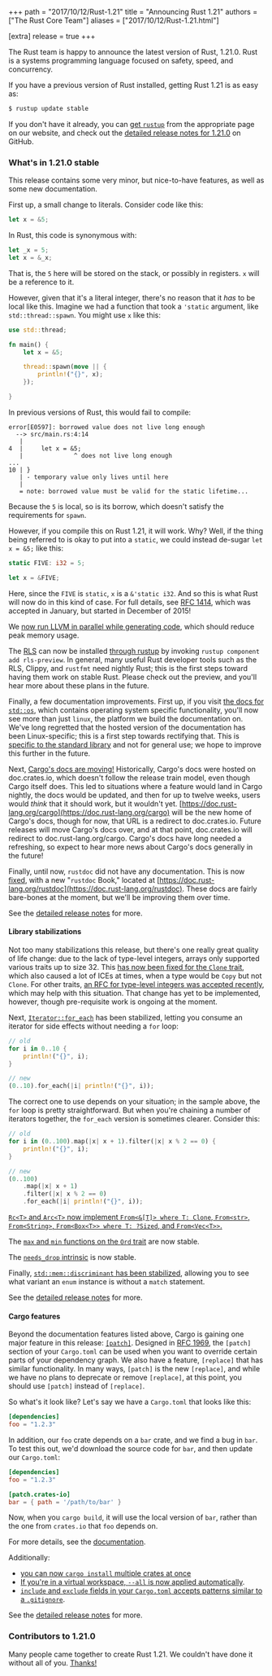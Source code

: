 +++
path = "2017/10/12/Rust-1.21"
title = "Announcing Rust 1.21"
authors = ["The Rust Core Team"]
aliases = ["2017/10/12/Rust-1.21.html"]

[extra]
release = true
+++

The Rust team is happy to announce the latest version of Rust, 1.21.0. Rust
is a systems programming language focused on safety, speed, and concurrency.

If you have a previous version of Rust installed, getting Rust 1.21 is as easy as:

```bash
$ rustup update stable
```

If you don't have it already, you can [get `rustup`][install] from the
appropriate page on our website, and check out the [detailed release notes for
1.21.0][notes] on GitHub.

[install]: https://www.rust-lang.org/install.html
[notes]: https://github.com/rust-lang/rust/blob/master/RELEASES.md#version-1210-2017-10-12

### What's in 1.21.0 stable

This release contains some very minor, but nice-to-have features, as well as
some new documentation.

First up, a small change to literals. Consider code like this:

```rust
let x = &5;
```

In Rust, this code is synonymous with:

```rust
let _x = 5;
let x = &_x;
```

That is, the `5` here will be stored on the stack, or possibly in registers.
`x` will be a reference to it.

However, given that it's a literal integer, there's no reason that it *has*
to be local like this. Imagine we had a function that took a `'static` argument,
like `std::thread::spawn`. You might use `x` like this:


```rust
use std::thread;

fn main() {
    let x = &5;

    thread::spawn(move || {
        println!("{}", x);
    });

}
```

In previous versions of Rust, this would fail to compile:

```
error[E0597]: borrowed value does not live long enough
  --> src/main.rs:4:14
   |
4  |     let x = &5;
   |              ^ does not live long enough
...
10 | }
   | - temporary value only lives until here
   |
   = note: borrowed value must be valid for the static lifetime...
```

Because the `5` is local, so is its borrow, which doesn't satisfy the
requirements for `spawn`.

However, if you compile this on Rust 1.21, it will work. Why? Well,
if the thing being referred to is okay to put into a `static`, we could
instead de-sugar `let x = &5;` like this:

```rust
static FIVE: i32 = 5;

let x = &FIVE;
```

Here, since the `FIVE` is `static`, `x` is a `&'static i32`. And so this
is what Rust will now do in this kind of case. For full details, see [RFC 1414],
which was accepted in January, but started in December of 2015!

[RFC 1414]: https://github.com/rust-lang/rfcs/blob/master/text/1414-rvalue_static_promotion.md

We [now run LLVM in parallel while generating
code](https://github.com/rust-lang/rust/pull/43506), which should reduce peak
memory usage.

The [RLS](https://github.com/rust-lang-nursery/rls/) can now be installed
[through rustup](https://github.com/rust-lang/rust/pull/44204) by invoking
`rustup component add rls-preview`. In general, many useful Rust developer
tools such as the RLS, Clippy, and `rustfmt` need nightly Rust; this is the
first steps toward having them work on stable Rust. Please check out the
preview, and you'll hear more about these plans in the future.

Finally, a few documentation improvements. First up, if you visit [the docs
for `std::os`](https://doc.rust-lang.org/stable/std/os/), which contains
operating system specific functionality, you'll now see more than just `linux`,
the platform we build the documentation on. We've long regretted that the hosted
version of the documentation has been Linux-specific; this is a first step towards
rectifying that. This is [specific to the standard
library](https://github.com/rust-lang/rust/pull/43348) and not for general use;
we hope to improve this further in the future.

Next, [Cargo's docs are moving!](https://github.com/rust-lang/rust/pull/43916)
Historically, Cargo's docs were hosted on doc.crates.io, which doesn't follow
the release train model, even though Cargo itself does. This led to situations
where a feature would land in Cargo nightly, the docs would be updated, and
then for up to twelve weeks, users would *think* that it should work, but it
wouldn't yet. [https://doc.rust-lang.org/cargo](https://doc.rust-lang.org/cargo)
will be the new home of Cargo's docs, though for now, that URL is a redirect to
doc.crates.io. Future releases will move Cargo's docs over, and at that point,
doc.crates.io will redirect to doc.rust-lang.org/cargo. Cargo's docs have long
needed a refreshing, so expect to hear more news about Cargo's docs generally
in the future!

Finally, until now, `rustdoc` did not have any documentation. This is now
[fixed](https://github.com/rust-lang/rust/pull/43863), with a new "`rustdoc`
Book," located at
[https://doc.rust-lang.org/rustdoc](https://doc.rust-lang.org/rustdoc). These
docs are fairly bare-bones at the moment, but we'll be improving them over
time.

See the [detailed release notes][notes] for more.

#### Library stabilizations

Not too many stabilizations this release, but there's one really great
quality of life change: due to the lack of type-level integers, arrays only
supported various traits up to size 32. This [has now been fixed for the
`Clone` trait](https://github.com/rust-lang/rust/pull/43690), which also
caused a lot of ICEs at times, when a type would be `Copy` but not `Clone`.
For other traits, [an RFC for type-level integers was accepted
recently](https://github.com/rust-lang/rfcs/blob/master/text/2000-const-generics.md),
which may help with this situation. That change has yet to be implemented, however,
though pre-requisite work is ongoing at the moment.

Next, [`Iterator::for_each`](https://github.com/rust-lang/rust/pull/44567) has
been stabilized, letting you consume an iterator for side effects without needing
a `for` loop:

```rust
// old
for i in 0..10 {
    println!("{}", i);
}

// new
(0..10).for_each(|i| println!("{}", i));
```

The correct one to use depends on your situation; in the sample above, the `for` loop
is pretty straightforward. But when you're chaining a number of iterators together,
the `for_each` version is sometimes clearer. Consider this:

```rust
// old
for i in (0..100).map(|x| x + 1).filter(|x| x % 2 == 0) {
    println!("{}", i);
}

// new
(0..100)
    .map(|x| x + 1)
    .filter(|x| x % 2 == 0)
    .for_each(|i| println!("{}", i));
```

[`Rc<T>` and `Arc<T>` now implement `From<&[T]> where T: Clone`, `From<str>`,
`From<String>`, `From<Box<T>> where T: ?Sized`, and
`From<Vec<T>>`.](https://github.com/rust-lang/rust/pull/42565)

The [`max` and `min` functions on the `Ord`
trait](https://github.com/rust-lang/rust/pull/44593) are now stable.

The [`needs_drop` intrinsic](https://github.com/rust-lang/rust/pull/44639)
is now stable.

Finally, [`std::mem::discriminant` has been
stabilized](https://doc.rust-lang.org/std/mem/fn.discriminant.html), allowing
you to see what variant an `enum` instance is without a `match` statement.

See the [detailed release notes][notes] for more.

#### Cargo features

Beyond the documentation features listed above, Cargo is gaining one major
feature in this release:
[`[patch]`](https://github.com/rust-lang/cargo/pull/4123). Designed in [RFC
1969](https://github.com/rust-lang/rfcs/blob/master/text/1969-cargo-prepublish.md),
the `[patch]` section of your `Cargo.toml` can be used when you want to
override certain parts of your dependency graph. We also have a feature,
`[replace]` that has similar functionality. In many ways, `[patch]` is the new
`[replace]`, and while we have no plans to deprecate or remove `[replace]`,
at this point, you should use `[patch]` instead of `[replace]`.

So what's it look like? Let's say we have a `Cargo.toml` that looks like this:

```toml
[dependencies]
foo = "1.2.3"
```

In addition, our `foo` crate depends on a `bar` crate, and we find a bug in
`bar`. To test this out, we'd download the source code for `bar`, and then
update our `Cargo.toml`:

```toml
[dependencies]
foo = "1.2.3"

[patch.crates-io]
bar = { path = '/path/to/bar' }
```

Now, when you `cargo build`, it will use the local version of `bar`, rather
than the one from `crates.io` that `foo` depends on.

For more details, see the
[documentation](http://doc.crates.io/manifest.html#the-patch-section).

Additionally:

* [you can now `cargo install` multiple crates at
  once](https://github.com/rust-lang/cargo/pull/4216)
* [If you're in a virtual workspace, `--all` is now
  applied automatically](https://github.com/rust-lang/cargo/pull/4335).
* [`include` and `exclude` fields in your `Cargo.toml` accepts patterns similar
  to a `.gitignore`](https://github.com/rust-lang/cargo/pull/4270).

See the [detailed release notes][notes] for more.

### Contributors to 1.21.0

Many people came together to create Rust 1.21. We couldn't have done it without
all of you. [Thanks!](https://thanks.rust-lang.org/rust/1.21.0)
